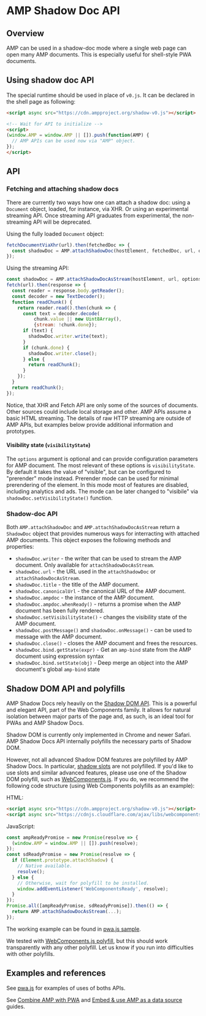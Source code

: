 <!---
Copyright 2017 The AMP HTML Authors. All Rights Reserved.

Licensed under the Apache License, Version 2.0 (the "License");
you may not use this file except in compliance with the License.
You may obtain a copy of the License at

      http://www.apache.org/licenses/LICENSE-2.0

Unless required by applicable law or agreed to in writing, software
distributed under the License is distributed on an "AS-IS" BASIS,
WITHOUT WARRANTIES OR CONDITIONS OF ANY KIND, either express or implied.
See the License for the specific language governing permissions and
limitations under the License.
-->

# AMP Shadow Doc API

## Overview

AMP can be used in a shadow-doc mode where a single web page can open many AMP
documents. This is especially useful for shell-style PWA documents.

## Using shadow doc API

The special runtime should be used in place of `v0.js`. It can be declared in the
shell page as following:

```html
<script async src="https://cdn.ampproject.org/shadow-v0.js"></script>

<!-- Wait for API to initialize -->
<script>
(window.AMP = window.AMP || []).push(function(AMP) {
  // AMP APIs can be used now via "AMP" object.
});
</script>
```

## API

### Fetching and attaching shadow docs

There are currently two ways how one can attach a shadow doc: using a `Document` object, loaded, for instance, via XHR. Or using an experimental streaming API. Once streaming API graduates from experimental, the non-streaming API will be deprecated.

Using the fully loaded `Document` object:
```javascript
fetchDocumentViaXhr(url).then(fetchedDoc => {
  const shadowDoc = AMP.attachShadowDoc(hostElement, fetchedDoc, url, options);
});
```

Using the streaming API:
```javascript
const shadowDoc = AMP.attachShadowDocAsStream(hostElement, url, options);
fetch(url).then(response => {
  const reader = response.body.getReader();
  const decoder = new TextDecoder();
  function readChunk() {
    return reader.read().then(chunk => {
      const text = decoder.decode(
          chunk.value || new Uint8Array(),
          {stream: !chunk.done});
      if (text) {
        shadowDoc.writer.write(text);
      }
      if (chunk.done) {
        shadowDoc.writer.close();
      } else {
        return readChunk();
      }
    });
  }
  return readChunk();
});
```

Notice, that XHR and Fetch API are only some of the sources of documents. Other sources could include local storage and other. AMP APIs assume a basic HTML streaming. The details of raw HTTP streaming are outside of AMP APIs, but examples below provide additional information and prototypes.

#### Visibility state (`visibilityState`)
The `options` argument is optional and can provide configuration parameters for AMP document. The most relevant of these options is `visibilityState`. By default it takes the value of "visible", but can be configured to "prerender" mode instead. Prerender mode can be used for minimal prerendering of the element. In this mode most of features are disabled, including analytics and ads. The mode can be later changed to "visibile" via `shadowDoc.setVisibilityState()` function.


### Shadow-doc API

Both `AMP.attachShadowDoc` and `AMP.attachShadowDocAsStream` return a `ShadowDoc` object that provides numerous ways for interracting with attached AMP documents. This object exposes the following methods and properties:

- `shadowDoc.writer` - the writer that can be used to stream the AMP document. Only available for `attachShadowDocAsStream`.
- `shadowDoc.url` - the URL used in the `attachShadowDoc` or `attachShadowDocAsStream`.
- `shadowDoc.title` - the title of the AMP document.
- `shadowDoc.canonicalUrl` - the canonical URL of the AMP document.
- `shadowDoc.ampdoc` - the instance of the AMP document.
- `shadowDoc.ampdoc.whenReady()` - returns a promise when the AMP document has been fully rendered.
- `shadowDoc.setVisibilityState()` - changes the visibility state of the AMP document.
- `shadowDoc.postMessage()` and `shadowDoc.onMessage()` - can be used to message with the AMP document.
- `shadowDoc.close()` - closes the AMP document and frees the resources.
- `shadowDoc.bind.getState(expr)` - Get an `amp-bind` state from the AMP document using expression syntax
- `shadowDoc.bind.setState(obj)` - Deep merge an object into the AMP document's global `amp-bind` state


## Shadow DOM API and polyfills

AMP Shadow Docs rely heavily on the [Shadow DOM API](https://developer.mozilla.org/en-US/docs/Web/Web_Components/Shadow_DOM). This is a powerful and elegant API, part of the Web Components family. It allows for natural isolation between major parts of the page and, as such, is an ideal tool for PWAs and AMP Shadow Docs.

Shadow DOM is currently only implemented in Chrome and newer Safari. AMP Shadow Docs API internally polyfills the necessary parts of Shadow DOM.

However, not all advanced Shadow DOM features are polyfilled by AMP Shadow Docs. In particular, [shadow slots](https://developer.mozilla.org/en-US/docs/Web/HTML/Element/Slot) are not polyfilled. If you'd like to use slots and similar advanced features, please use one of the Shadow DOM polyfill, such as [WebComponents.js](https://github.com/webcomponents/webcomponentsjs). If you do, we recommend the following code structure (using Web Components polyfills as an example):

HTML:
```html
<script async src="https://cdn.ampproject.org/shadow-v0.js"></script>
<script async src="https://cdnjs.cloudflare.com/ajax/libs/webcomponentsjs/1.0.3/webcomponents-sd-ce.js"></script>
```

JavaScript:
```javascript
const ampReadyPromise = new Promise(resolve => {
  (window.AMP = window.AMP || []).push(resolve);
});
const sdReadyPromise = new Promise(resolve => {
  if (Element.prototype.attachShadow) {
    // Native available.
    resolve();
  } else {
    // Otherwise, wait for polyfill to be installed.
    window.addEventListener('WebComponentsReady', resolve);
  }
});
Promise.all([ampReadyPromise, sdReadyPromise]).then(() => {
  return AMP.attachShadowDocAsStream(...);
});
```

The working example can be found in [pwa.js sample](https://github.com/ampproject/amphtml/blob/f8b1e925c65ad29da288aab743b3c37da290e74e/examples/pwa/pwa.js#L216).

We tested with [WebComponents.js polyfill](https://github.com/webcomponents/webcomponentsjs), but this should work transparently with any other polyfill. Let us know if you run into difficulties with other polyfills.


## Examples and references

See [pwa.js](../examples/pwa/pwa.js) for examples of uses of boths APIs.

See [Combine AMP with PWA](https://amp.dev/documentation/guides-and-tutorials/learn/combine-amp-pwa) and [Embed & use AMP as a data source](https://amp.dev/documentation/guides-and-tutorials/integrate/amp-in-pwa) guides.

